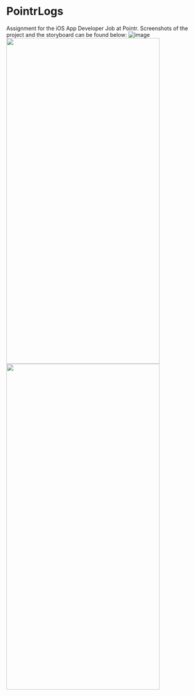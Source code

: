 # PointrLogs
Assignment for the iOS App Developer Job at Pointr.
Screenshots of the project and the storyboard can be found below:
![image](https://user-images.githubusercontent.com/20255174/161311686-830f2108-9363-45e4-b692-411fe6e024c6.png)
<img src="https://user-images.githubusercontent.com/20255174/161311458-0b8d320a-912d-4be7-b575-f866c9c9e930.png" width="400" height="850">
<img src="https://user-images.githubusercontent.com/20255174/161311516-580076d2-a6a4-4436-b5b5-9141857f416a.png" width="400" height="850">
